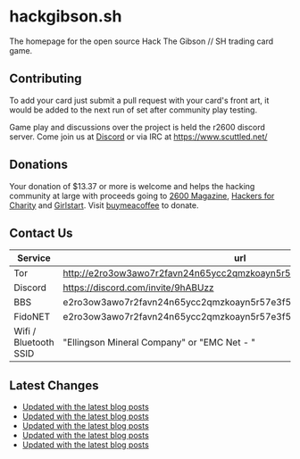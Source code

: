 # hackgibson.sh
The homepage for the open source Hack The Gibson // SH trading card game.


## Contributing

To add your card just submit a pull request with your card's front art, it would be added to the next run of set after community play testing.

Game play and discussions over the project is held the r2600 discord server. Come join us at [Discord](https://discord.com/invite/9hABUzz) or via IRC at https://www.scuttled.net/


## Donations

Your donation of $13.37 or more is welcome and helps the hacking community at large with proceeds going to [2600 Magazine](https://2600.com/), [Hackers for Charity](https://hackersforcharity.org) and [Girlstart](https://girlstart.org).  Visit [buymeacoffee](https://www.buymeacoffee.com/hackgibson.sh) to donate.


## Contact Us

Service | url
-|-
Tor | http://e2ro3ow3awo7r2favn24n65ycc2qmzkoayn5r57e3f56nvjwdcgg32ad.onion
Discord | https://discord.com/invite/9hABUzz
BBS | e2ro3ow3awo7r2favn24n65ycc2qmzkoayn5r57e3f56nvjwdcgg32ad.onion:23
FidoNET | e2ro3ow3awo7r2favn24n65ycc2qmzkoayn5r57e3f56nvjwdcgg32ad.onion:24554
Wifi / Bluetooth SSID | "Ellingson Mineral Company" or "EMC Net - <fidonet address>"

## Latest Changes
<!-- BLOG-POST-LIST:START -->
- [Updated with the latest blog posts](https://github.com/DFW2600/hackgibson.sh/commit/e6c07db48f54d472d967f7c7967e887d32a8a19c)
- [Updated with the latest blog posts](https://github.com/DFW2600/hackgibson.sh/commit/2d8bec06d48ebff38580b55763bc1949ea53c1b3)
- [Updated with the latest blog posts](https://github.com/DFW2600/hackgibson.sh/commit/723d11ade5ff28b6a3b0e1be6037f9c01600fdcb)
- [Updated with the latest blog posts](https://github.com/DFW2600/hackgibson.sh/commit/b31ec1cedceb2736ba1a9b4c7afdca9e0c47bb03)
- [Updated with the latest blog posts](https://github.com/DFW2600/hackgibson.sh/commit/1f41fb9b946a3a678bd001270821522df745dbd4)
<!-- BLOG-POST-LIST:END -->
